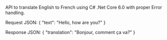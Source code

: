 API to translate English to French using C# .Net Core 6.0 with proper Error handling.

Request JSON:
{
  "text": "Hello, how are you?"
}

Response JSON:
{
 "translation": "Bonjour, comment ça va?"
}
